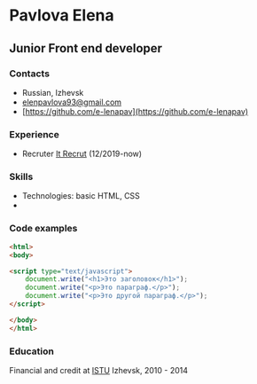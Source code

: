 # Pavlova Elena
## Junior Front end developer
### Contacts
* Russian, Izhevsk
* [elenpavlova93@gmail.com](mailto:elenpavlova93@gmail.com)
* [https://github.com/e-lenapav](https://github.com/e-lenapav)

### Experience
* Recruter [It Recrut](https://it-recruit.ru) (12/2019-now)





### Skills

 * Technologies: basic HTML, CSS
 * 

### Code examples
``` Html
<html>
<body>

<script type="text/javascript">
    document.write("<h1>Это заголовок</h1>");
    document.write("<p>Это параграф.</p>");
    document.write("<p>Это другой параграф.</p>");
</script>

</body>
</html>
```
### Education
 Financial and credit at [ISTU](http://www.istu.ru/) Izhevsk, 2010 - 2014


